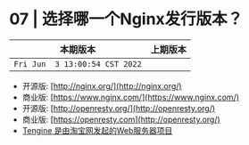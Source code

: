 # 07 | 选择哪一个Nginx发行版本？

|本期版本|上期版本 
|:---:|:---:
`Fri Jun  3 13:00:54 CST 2022` | 


* 开源版: [http://nginx.org/](http://nginx.org/)
* 商业版: [https://www.nginx.com/](https://www.nginx.com/)
* 开源版: [http://openresty.org/](http://openresty.org/)
* 商业版: [https://openresty.com](http://openresty.org/)
* [Tengine 是由淘宝网发起的Web服务器项目](https://tengine.taobao.org/)